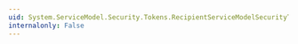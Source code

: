 ```yaml
---
uid: System.ServiceModel.Security.Tokens.RecipientServiceModelSecurityTokenRequirement.SuppressAuditFailure
internalonly: False
---
```

